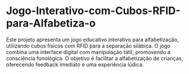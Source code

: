 # Jogo-Interativo-com-Cubos-RFID-para-Alfabetiza-o
Este projeto apresenta um jogo educativo interativo para alfabetização, utilizando cubos físicos com RFID para a separação silábica. O jogo combina uma interface digital com manipulação tátil, promovendo a consciência fonológica. O objetivo é facilitar a alfabetização de crianças, oferecendo feedback imediato e uma experiência lúdica.

